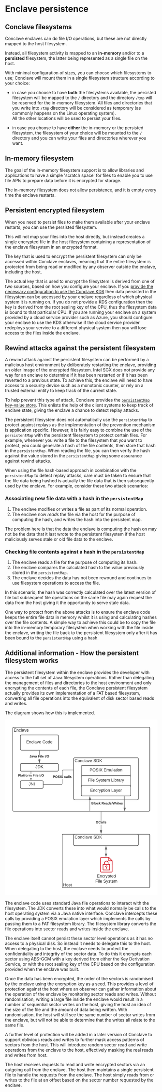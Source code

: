 # Enclave persistence

## Conclave filesystems

Conclave enclaves can do file I/O operations, but these are not directly mapped to the host filesystem. 

Instead, all filesystem activity is mapped to an **in-memory** and/or to a **persisted** filesystem,
the latter being represented as a single file on the host.

With minimal configuration of sizes, you can choose which filesystems to use;
Conclave will mount them in a single filesystem structure according to your choice:

* in case you choose to have **both** the filesystems available, the persisted filesystem will be mapped to the `/` directory
and the directory `/tmp` will be reserved for the in-memory filesystem.
All files and directories that you write into `/tmp` directory will be considered as temporary
(as commonly happens on the Linux operating system).  
All the other locations will be used to persist your files.

* in case you choose to have **either** the in-memory or the persisted filesystem, the filesystem
of your choice will be mounted to the `/` directory and you can write your files and directories wherever you want.

## In-memory filesystem
The goal of the in-memory filesystem support is to allow libraries and applications to have a simple
'scratch space' for files to enable you to use file APIs to prepare data before it is encrypted for storage.

The in-memory filesystem does not allow persistence, and it is empty every time the enclave restarts.

## Persistent encrypted filesystem
When you need to persist files to make them available after your enclave
restarts, you can use the persisted filesystem.

This will not map your files into the host directly, but instead creates a
single encrypted file in the host filesystem containing a representation of the
enclave filesystem in an encrypted format.

The key that is used to encrypt the persistent filesystem can only be accessed
within Conclave enclaves, meaning that the entire filesystem is protected from
being read or modified by any observer outside the enclave, including the host.

The actual key that is used to encrypt the filesystem is derived from one of two
sources, based on how you configure your enclave. If you [provide the necessary
configuration to use the Conclave KDS](kds-configuration.md) then data persisted
in the filesystem can be accessed by your enclave regardless of which physical
system it is running on. If you do not provide a KDS configuration then the key
is derived from the root sealing key of the CPU, thus the filesystem data is
bound to that particular CPU. If you are running your enclave on a system
provided by a cloud service provider such as Azure, you should configure your
enclave to use the KDS otherwise if the cloud service provider redeploys your
service to a different physical system then you will lose access to the files
inside the enclave.

## Rewind attacks against the persistent filesystem
A rewind attack against the persistent filesystem can be performed by a
malicious host environment by deliberately restarting the enclave, providing an
older image of the encrypted filesystem. Intel SGX does not provide any way for
an enclave to determine if it has been restarted or if it has been reverted to a
previous state. To achieve this, the enclave will need to have access to a
security device such as a monotonic counter, or rely on a trusted external
entity to keep track of the current state.

To help prevent this type of attack, Conclave provides the [`persistentMap`
key-value store](persistence.md). This enlists the help of the client systems to
keep track of enclave state, giving the enclave a chance to detect replay
attacks.

The persistent filesystem does not automatically use the `persistentMap` to
protect against replays as the implementation of the prevention mechanism is
application specific. However, it is fairly easy to combine the use of the
`persistentMap` with the persistent filesystem to protect certain files. For
example, whenever you write a file to the filesystem that you want to protect,
you could generate a hash of the file contents, then store that hash in the
`persistentMap`. When reading the file, you can then verify the hash against the
value stored in the `persistentMap` giving some assurance against rewind
attacks.

When using the file hash-based approach in combination with the `persistentMap`
to detect replay attacks, care must be taken to ensure that the file data being
hashed is actually the file data that is then subsequently used by the enclave.
For example, consider these two attack scenarios:

### Associating new file data with a hash in the `persistentMap`
1. The enclave modifies or writes a file as part of its normal operation.
2. The enclave now _reads_ the file via the host for the purpose of computing
   the hash, and writes the hash into the persistent map.

The problem here is that the data the enclave is computing the hash on may not
be the data that it last wrote to the persistent filesystem if the host maliciously
serves stale or old file data to the enclave.

### Checking file contents against a hash in the `persistentMap`
1. The enclave reads a file for the purpose of computing its hash.
2. The enclave compares the calculated hash to the value previously stored in
   the `persistentMap`.
3. The enclave decides the data has not been rewound and continues to use
   filesystem operations to access the file.

In this scenario, the hash was correctly calculated over the latest version of
file but subsequent file operations on the same file may again request the data
from the host giving it the opportunity to serve stale data.

One way to protect from the above attacks is to ensure the enclave code keeps
the entire file data in memory whilst it is using and calculating hashes over
the file contents. A simple way to achieve this could be to copy the file into
the in-memory temporary filesystem when working with the file inside the
enclave, writing the file back to the persistent filesystem only after it has
been bound to the `persistentMap` using a hash.

## Additional information - How the persistent filesystem works
The persistent filesystem within the enclave provides the developer with access
to the full set of Java filesystem operations. Rather than delegating the
management of files and directories to the host environment and only encrypting
the contents of each file, the Conclave persistent filesystem actually provides
its own implementation of a FAT based filesystem, converting all file operations
into the equivalent of disk sector based reads and writes.

The diagram shows how this is implemented. 

![](images/file-persistence.png)

The enclave code uses standard Java file operations to interact with the
filesystem. The JDK converts these into what would normally be calls to the host
operating system via a Java native interface. Conclave intercepts these calls by
providing a POSIX emulation layer which implements the calls by passing them to
a FAT filesystem library. The filesystem library converts the file operations
into sector reads and writes inside the enclave.

The enclave itself cannot persist these sector level operations as it has no
access to a physical disk. So instead it needs to delegate this to the host.
When delegating to the host, the enclave needs to protect the confidentiality
and integrity of the sector data. To do this it encrypts each sector using
AES-GCM with a key derived from either the Key Derivation Service, or with the
root sealing key of the CPU based on the configuration provided when the enclave
was built.

Once the data has been encrypted, the order of the sectors is randomised by the
enclave using the encryption key as a seed. This provides a level of protection
against the host where an observer can gather information about the operation of
the enclave by monitoring sector reads and writes. Without randomisation,
writing a large file inside the enclave would result in a number of sequential
sector writes on the host, giving the host an idea of the size of the file and
the amount of data being written. With randomisation, the host will still see
the same number of sector writes from the enclave, but will not be able to
determine that the writes all relate to the same file.

A further level of protection will be added in a later version of Conclave to
support oblivious reads and writes to further mask access patterns of sectors
from the host. This will introduce random sector read and write operations from
the enclave to the host, effectively masking the real reads and writes from
host.

The host receives requests to read and write encrypted sectors via an outgoing
call from the enclave. The host then maintains a single persistent file to
handle the requests from the enclave. The host simply reads from or writes to
the file at an offset based on the sector number requested by the enclave.
